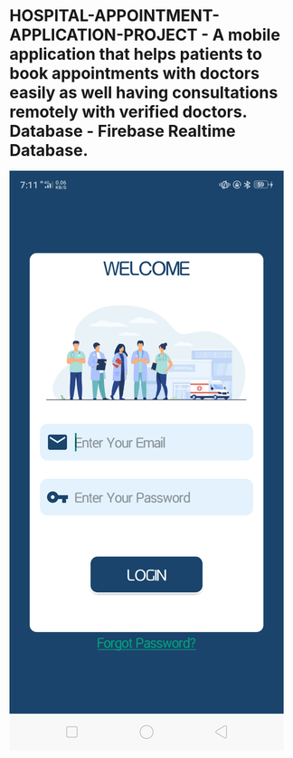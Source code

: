 # HOSPITAL-APPOINTMENT-APPLICATION-PROJECT - A mobile application that helps patients to book appointments with doctors easily as well having consultations remotely with verified doctors. Database - Firebase Realtime Database.
 
![Launcher Screen](https://github.com/Dalton-47/HOSPITAL-APPOINTMENT-APPLICATION-PROJECT/blob/master/image_two.png)

